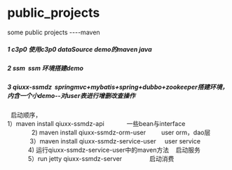 # public_projects
some public projects ----maven
<h5> 1 c3p0 使用c3p0 dataSource demo的maven java             </h5>
<h5> 2 ssm  ssm 环境搭建demo                                  </h5>
<h5> 3 qiuxx-ssmdz  springmvc+mybatis+spring+dubbo+zookeeper搭建环境，内含一个小demo--对user表进行增删改查操作           </h5>
   启动顺序，                                                      <br/>
              1）maven install qiuxx-ssmdz-api              一些bean与interface       <br/>  
              2) maven install qiuxx-ssmdz-orm-user         user orm，dao层           <br/>
              3）maven install qiuxx-ssmdz-service-user      user service             <br/>
              4) 运行qiuxx-ssmdz-service-user中的maven方法    启动服务                  <br/>
              5）run jetty qiuxx-ssmdz-server                启动消费                  <br/>
